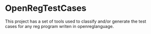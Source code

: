OpenRegTestCases
================

This project has a set of tools used to classify and/or generate the test cases for any reg program writen in openreglanguage.



